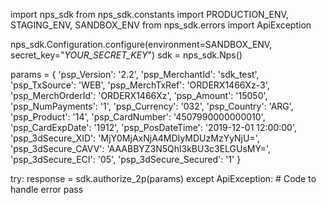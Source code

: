 import nps_sdk
from nps_sdk.constants import PRODUCTION_ENV, STAGING_ENV, SANDBOX_ENV
from nps_sdk.errors import ApiException

nps_sdk.Configuration.configure(environment=SANDBOX_ENV,
                            secret_key="_YOUR_SECRET_KEY_")
sdk = nps_sdk.Nps()

params = {
    'psp_Version': '2.2',
    'psp_MerchantId': 'sdk_test',
    'psp_TxSource': 'WEB',
    'psp_MerchTxRef': 'ORDERX1466Xz-3',
    'psp_MerchOrderId': 'ORDERX1466Xz',
    'psp_Amount': '15050',
    'psp_NumPayments': '1',
    'psp_Currency': '032',
    'psp_Country': 'ARG',
    'psp_Product': '14',
    'psp_CardNumber': '4507990000000010',
    'psp_CardExpDate': '1912',
    'psp_PosDateTime': '2019-12-01 12:00:00',
    'psp_3dSecure_XID': 'MjY0MjAxNjA4MDIyMDUzMzYyNjU=',
    'psp_3dSecure_CAVV': 'AAABBYZ3N5Qhl3kBU3c3ELGUsMY=',
    'psp_3dSecure_ECI': '05',
    'psp_3dSecure_Secured': '1'
}

try: 
    response = sdk.authorize_2p(params) 
except ApiException: 
    # Code to handle error 
    pass 

